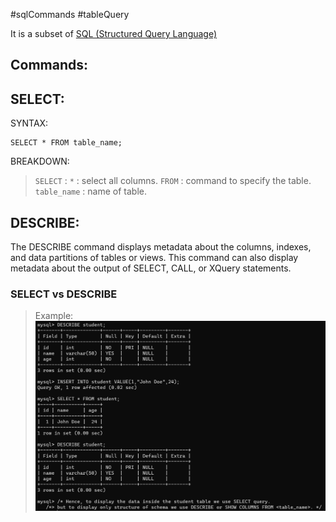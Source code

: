 #sqlCommands #tableQuery

It is a subset of [SQL (Structured Query Language)](SQL%20(Structured%20Query%20Language).md)


## Commands:

## SELECT:

SYNTAX:
```
SELECT * FROM table_name;
```

BREAKDOWN:
> `SELECT` : 
> `*` : select all columns.
> `FROM` : command to specify the table.
> `table_name` : name of table.
## DESCRIBE: 

The DESCRIBE command displays metadata about the columns, indexes, and data partitions of tables or views. This command can also display metadata about the output of SELECT, CALL, or XQuery statements.

### SELECT vs DESCRIBE

>Example: 
>![SELECTvsDESCRIBE](SS/SELECTvsDESCRIBE.png)

